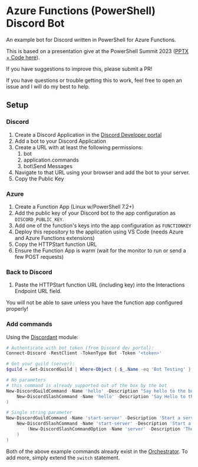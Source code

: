 # Azure Functions (PowerShell) Discord Bot

An example bot for Discord written in PowerShell for Azure Functions.

This is based on a presentation give at the PowerShell Summit 2023 ([PPTX + Code here](https://github.com/ThePoShWolf/Sessions/tree/master/2023-04-26%20-%20Building%20a%20serverless%20Discord%20bot)).

If you have suggestions to improve this, please submit a PR!

If you have questions or trouble getting this to work, feel free to open an issue and I will do my best to help.

## Setup

### Discord

1. Create a Discord Application in the [Discord Developer portal](https://discord.com/developers)
2. Add a bot to your Discord Application
3. Create a URL with at least the following permissions:
    1. bot
    2. application.commands
    3. bot\Send Messages
4. Navigate to that URL using your browser and add the bot to your server.
5. Copy the Public Key

### Azure

1. Create a Function App (Linux w/PowerShell 7.2+)
2. Add the public key of your Discord bot to the app configuration as `DISCORD_PUBLIC_KEY`.
3. Add one of the function's keys into the app configuration as `FUNCTIONKEY`
4. Deploy this repository to the application using VS Code (needs Azure and Azure Functions extensions)
5. Copy the HTTPStart function URL
6. Ensure the Function App is warm (wait for the monitor to run or send a few POST requests)

### Back to Discord

1. Paste the HTTPStart function URL (including key) into the Interactions Endpoint URL field.

You will not be able to save unless you have the function app configured properly!

### Add commands

Using the [Discordant](https://github.com/theposhwolf/discordant) module:

```powershell
# Authenticate with bot token (from Discord dev portal):
Connect-Discord -RestClient -TokenType Bot -Token '<token>'

# Get your guild (server):
$guild = Get-DiscordGuild | Where-Object { $_.Name -eq 'Bot Testing' }

# No parameters
# this command is already supported out of the box by the bot
New-DiscordGuildCommand -Name 'hello' -Description "Say hello to the bot" -Guild $guild -CommandBuilder (
    New-DiscordSlashCommand -Name 'hello' -Description 'Say Hello to the bot'
)

# Single string parameter
New-DiscordGuildCommand -Name 'start-server' -Description 'Start a server' -Guild $guild -CommandBuilder (
    New-DiscordSlashCommand -Name 'start-server' -Description 'Start a server' -Options @(
        (New-DiscordSlashCommandOption -Name 'server' -Description 'The selected server' -Type String)
    )
)
```

Both of the above example commands already exist in the [Orchestrator](orchestrator/run.ps1). To add more, simply extend the `switch` statement.